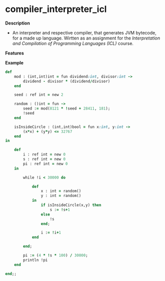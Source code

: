 # compiler_interpreter_icl

**Description**
- An interpreter and respective compiler, that generates JVM bytecode, for a made up language. Wirtten as an assignment for the *Interpretation and Compilation of Programming Languages (ICL)* course.

**Features**

**Example**
```ruby
def
    mod : (int,int)int = fun dividend:int, divisor:int ->
        dividend - divisor * (dividend/divisor)
    end

    seed : ref int = new 2

    random : ()int = fun ->
        seed := mod(8121 * !seed + 28411, 181);
        !seed
    end

    isInsideCircle : (int,int)bool = fun x:int, y:int ->
        (x*x) + (y*y) <= 32767
    end
in

    def
        i : ref int = new 0
        s : ref int = new 0
        pi : ref int = new 0
    in

        while !i < 30000 do

            def
                x : int = random()
                y : int = random()
            in
                if isInsideCircle(x,y) then
                    s := !s+1
                else
                    !s
                end;

                i := !i+1
            end

        end;

        pi := (4 * !s * 100) / 30000;
        println !pi
    end

end;;
```

